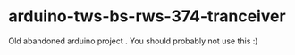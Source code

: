 # arduino-tws-bs-rws-374-tranceiver
Old abandoned arduino project . You should probably not use this :)
